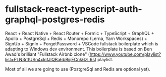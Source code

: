 # fullstack-react-typescript-auth-graphql-postgres-redis

React + React Native + React Router + Formic + TypeScript + GraphQL + Apollo + PostgreSql + Redis + Monorepo (Lerna, Yarn Workspaces) + SignUp + SignIn + ForgetPassword + VSCode fullstack boilerplate which is adapting to Windows dev environment.
This boilerplate is based on Ben Awad's brilliant "Fullstack Airbnb clone" (https://www.youtube.com/playlist?list=PLN3n1USn4xlnfJIQBa6bBjjiECnk6zL6s) playlist.

Most of all we are going to use (PostgreSql and Redis are optional yet).
